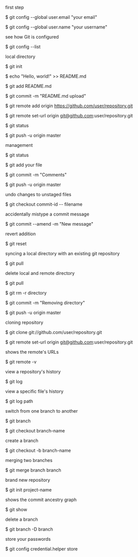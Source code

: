 first step

$ git config --global user.email "your email"

$ git config --global user.name "your username"


see how Git is configured

$ git config --list


local directory

$ git init 

$ echo "Hello, world!" >> README.md 

$ git add README.md

$ git commit -m "README.md upload"

$ git remote add origin https://github.com/user/repository.git

$ git remote set-url origin git@github.com:user/repository.git

$ git status

$ git push -u origin master 


management

$ git status

$ git add your file

$ git commit -m "Comments"

$ git push -u origin master


undo changes to unstaged files

$ git checkout commit-id -- filename


accidentally mistype a commit message

$ git commit --amend -m "New message"


revert addition

$ git reset


syncing a local directory with an existing git repository

$ git pull


delete local and remote directory

$ git pull

$ git rm -r directory

$ git commit -m "Removing directory"

$ git push -u origin master


cloning repository

$ git clone git://github.com/user/repository.git

$ git remote set-url origin git@github.com:user/repository.git


shows the remote's URLs

$ git remote -v


view a repository's history

$ git log


view a specific file's history

$ git log path


switch from one branch to another

$ git branch

$ git checkout branch-name


create a branch

$ git checkout -b branch-name


merging two branches

$ git merge branch branch


brand new repository

$ git init project-name


shows the commit ancestry graph

$ git show


delete a branch

$ git branch -D branch


store your passwords

$ git config credential.helper store